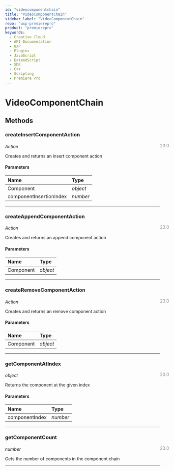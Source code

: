 ```yaml
---
id: "videocomponentchain"
title: "VideoComponentChain"
sidebar_label: "VideoComponentChain"
repo: "uxp-premierepro"
product: "premierepro"
keywords:
  - Creative Cloud
  - API Documentation
  - UXP
  - Plugins
  - JavaScript
  - ExtendScript
  - SDK
  - C++
  - Scripting
  - Premiere Pro
---
```


# VideoComponentChain



## Methods

### createInsertComponentAction

<span class="minversion" style="display: block; margin-bottom: -1em; margin-left: 36em; float:left; opacity:0.5;">23.0</span>

*Action*

Creates and returns an insert component action

#### Parameters

| Name | Type |
| :------ | :------ |
| Component | *object* |
| componentInsertionIndex | *number* |

___

### createAppendComponentAction

<span class="minversion" style="display: block; margin-bottom: -1em; margin-left: 36em; float:left; opacity:0.5;">23.0</span>

*Action*

Creates and returns an append component action

#### Parameters

| Name | Type |
| :------ | :------ |
| Component | *object* |

___

### createRemoveComponentAction

<span class="minversion" style="display: block; margin-bottom: -1em; margin-left: 36em; float:left; opacity:0.5;">23.0</span>

*Action*

Creates and returns an remove component action

#### Parameters

| Name | Type |
| :------ | :------ |
| Component | *object* |

___

### getComponentAtIndex

<span class="minversion" style="display: block; margin-bottom: -1em; margin-left: 36em; float:left; opacity:0.5;">23.0</span>

*object*

Returns the component at the given index

#### Parameters

| Name | Type |
| :------ | :------ |
| componentIndex | *number* |

___

### getComponentCount

<span class="minversion" style="display: block; margin-bottom: -1em; margin-left: 36em; float:left; opacity:0.5;">23.0</span>

*number*

Gets the number of components in the component chain


___




